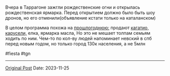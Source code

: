 Вчера в Таррагоне зажгли рождественские огни и открылась рождественская ярмарка. Перед открытием должно было быть шоу дронов, но его отменили(объявление кстати только на каталанском)

В целом программа похожа на [прошлогоднюю:](648.md) продают [кагатио,](775.md) [карусели,](662.md) елка, ярмарка масла, Но это не мешает толпам семьям ходить по ним. Чем-то по кол-ву людей напоминает невский в спб перед новым годом, но только город 130к населения, а не 5млн

#fiesta #tgn

---
[Original Post](https://t.me/lev2tarragona/1730)
Date: 2023-11-25
